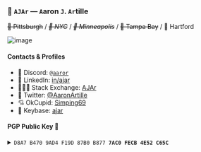 ### 🚪 `AJAr` — `A`aron `J`. `Ar`tille

~~💛 Pittsburgh~~ / _~~🗽 NYC~~_ / _~~🌉 Minneapolis~~_ / ~~🌴 Tampa Bay~~ / 💙 Hartford

![image](https://user-images.githubusercontent.com/612499/134766803-9d5de389-ec56-413c-949c-42f6ef09cdc6.png)

#### Contacts & Profiles

- 👾 Discord: [`@aaror`](https://discordapp.com/users/254277765312806912)
- 🧳 LinkedIn: [in/ajar](https://www.linkedin.com/in/ajar)
- 👨🏻‍💻 Stack Exchange: [AJAr](https://security.stackexchange.com/users/67475/ajar) 
- 🍊 Twitter: [@AaronArtille](https://www.twitter.com/AaronArtille)
- 💘 OkCupid: [Simping69](https://www.youtube.com/watch?v=eBGIQ7ZuuiU)
- 🔐 Keybase: [ajar](https://www.keybase.io/ajar)

#### PGP Public Key 🤫
<details>
  <summary>
    <code>D8A7 B470 9AD4 F19D 87B0 B877 <b>7AC0 FECB 4E52 C65C</b></code>
  </summary>
  <br>
  
  ```
  -----BEGIN PGP PUBLIC KEY BLOCK-----

  mDMEYnkSDBYJKwYBBAHaRw8BAQdADx4/DQqnc0hjQYZrf+7VnJVRl4Ah637/BVP7
  Tv656Nu0J0Fhcm9uIEFydGlsbGUgKCJBSkFyIikgPGFhcm9uQGFqYXIub3JnPoiQ
  BBMWCAA4FiEE2Ke0cJrU8Z2HsLh3esD+y05SxlwFAmJ5EgwCGwMFCwkIBwIGFQoJ
  CAsCBBYCAwECHgECF4AACgkQesD+y05SxlwNCwEA5xbekgcg2a7Pibttw3VGRoGD
  BiWSSk0zN+6ev9TVEEYA/3E1WN1sn5r/vRx/L4PUB+5xjUXl117vFrMBNYWOaJkO
  uDgEYnkSDBIKKwYBBAGXVQEFAQEHQJYH9cxtT66tzvfconsPHSMGOxmJwsfl/CK0
  LuoUG9osAwEIB4h4BBgWCAAgFiEE2Ke0cJrU8Z2HsLh3esD+y05SxlwFAmJ5EgwC
  GwwACgkQesD+y05SxlznEQEAhRQCpeUt73dPkxHvo0Sdlu/IVa/1bSsGvOIfdFjL
  RQ4BANRi/5V50+q00fnJxHco2thwQSH0OEVf0GNpDTIOrE4D
  =YYky
  -----END PGP PUBLIC KEY BLOCK-----
  ```
</details>
